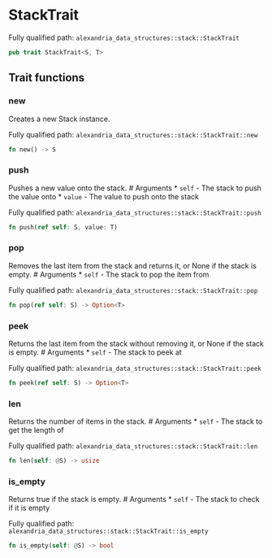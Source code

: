 # StackTrait

Fully qualified path: `alexandria_data_structures::stack::StackTrait`

```rust
pub trait StackTrait<S, T>
```

## Trait functions

### new

Creates a new Stack instance.

Fully qualified path: `alexandria_data_structures::stack::StackTrait::new`

```rust
fn new() -> S
```


### push

Pushes a new value onto the stack. # Arguments * `self` - The stack to push the value onto * `value` - The value to push onto the stack

Fully qualified path: `alexandria_data_structures::stack::StackTrait::push`

```rust
fn push(ref self: S, value: T)
```


### pop

Removes the last item from the stack and returns it, or None if the stack is empty. # Arguments * `self` - The stack to pop the item from

Fully qualified path: `alexandria_data_structures::stack::StackTrait::pop`

```rust
fn pop(ref self: S) -> Option<T>
```


### peek

Returns the last item from the stack without removing it, or None if the stack is empty. # Arguments * `self` - The stack to peek at

Fully qualified path: `alexandria_data_structures::stack::StackTrait::peek`

```rust
fn peek(ref self: S) -> Option<T>
```


### len

Returns the number of items in the stack. # Arguments * `self` - The stack to get the length of

Fully qualified path: `alexandria_data_structures::stack::StackTrait::len`

```rust
fn len(self: @S) -> usize
```


### is_empty

Returns true if the stack is empty. # Arguments * `self` - The stack to check if it is empty

Fully qualified path: `alexandria_data_structures::stack::StackTrait::is_empty`

```rust
fn is_empty(self: @S) -> bool
```


